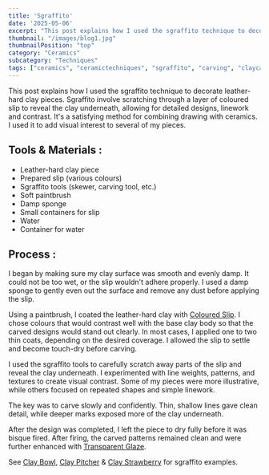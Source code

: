 ```yaml
---
title: 'Sgraffito'
date: '2025-05-06'
excerpt: "This post explains how I used the sgraffito technique to decorate..."
thumbnail: "/images/blog1.jpg"
thumbnailPosition: "top"
category: "Ceramics"
subcategory: "Techniques"
tags: ["ceramics", "ceramictechniques", "sgraffito", "carving", "claycarving", "stencils", "clay"]
---
```


This post explains how I used the sgraffito technique to decorate leather-hard clay pieces. Sgraffito involve scratching through a layer of coloured slip to reveal the clay underneath, allowing for detailed designs, linework and contrast. It's a satisfying method for combining drawing with ceramics. I used it to add visual interest to several of my pieces.

## Tools & Materials :
- Leather-hard clay piece
- Prepared slip (various colours)
- Sgraffito tools (skewer, carving tool, etc.)
- Soft paintbrush
- Damp sponge
- Small containers for slip
- Water
- Container for water

## Process :
I began by making sure my clay surface was smooth and evenly damp. It could not be too wet, or the slip wouldn't adhere properly. I used a damp sponge to gently even out the surface and remove any dust before applying the slip.

Using a paintbrush, I coated the leather-hard clay with [Coloured Slip](#/blog/Ceramics/Ceramics-Techniques/Slip-Decorating-Clay). I chose colours that would contrast well with the base clay body so that the carved designs would stand out clearly. In most cases, I applied one to two thin coats, depending on the desired coverage. I allowed the slip to settle and become touch-dry before carving.

I used the sgraffito tools to carefully scratch away parts of the slip and reveal the clay underneath. I experimented with line weights, patterns, and textures to create visual contrast. Some of my pieces were more illustrative, while others focused on repeated shapes and simple linework.

The key was to carve slowly and confidently. Thin, shallow lines gave clean detail, while deeper marks exposed more of the clay underneath.

After the design was completed, I left the piece to dry fully before it was bisque fired. After firing, the carved patterns remained clean and were further enhanced with [Transparent Glaze](#/blog/Ceramics/Ceramics-Techniques/Glazing-Clay).

See [Clay Bowl](#/blog/Posts/Ceramics/Completed-Ceramics/Clay-Bowl), [Clay Pitcher](#/blog/Ceramics/Completed-Ceramics/Clay-Pitcher) & [Clay Strawberry](#/blog/Ceramics/Completed-Ceramics/Clay-Strawberry) for sgraffito examples.